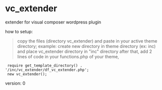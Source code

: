 # vc_extender
extender for visual composer wordpress plugin

how to setup:
> copy the files (directory vc_extender) and paste in your active theme directory;
> example: create new directory in theme directory (ex: inc) and place vc_extender directory in "inc" directory
> after that, add 2 lines of code in your functions.php of your theme, 
```
 require get_template_directory() . '/inc/vc_extender/df_vc_extender.php';
 new vc_extender();
```
version: 0
